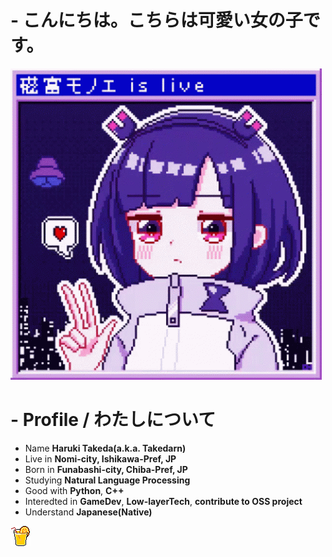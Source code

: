 # - こんにちは。こちらは可愛い女の子です。
<img src="img/anime.gif">
<link href="https://unpkg.com/nes.css@latest/css/nes.min.css" rel="stylesheet"/>

# - Profile / わたしについて

- Name **Haruki Takeda(a.k.a. Takedarn)**
- Live in **Nomi-city, Ishikawa-Pref, JP**
- Born in **Funabashi-city, Chiba-Pref, JP**
- Studying **Natural Language Processing**
- Good with **Python**, **C++**
- Interedted in **GameDev**, **Low-layerTech**, **contribute to OSS project**
- Understand **Japanese(Native)**

<a href="https://twitter.com/takedarn_n"><img src="img/orange-juice.png"></a>
